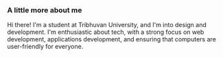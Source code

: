 <!--
 ▄█▀▀▀▄█               ▀██                   
 ██▄▄  ▀  ▄▄▄ ▄▄▄    ▄▄ ██   ▄▄▄▄   ▄▄ ▄▄▄   
  ▀▀███▄   ██  ██  ▄▀  ▀██  ▀▀ ▄██   ██  ██  
▄     ▀██  ██  ██  █▄   ██  ▄█▀ ██   ██  ██  
█▀▄▄▄▄█▀   ▀█▄▄▀█▄ ▀█▄▄▀██▄ ▀█▄▄▀█▀ ▄██▄ ██▄ 
-->

### A little more about me
Hi there! I'm a student at Tribhuvan University, and I'm into design and development. I'm enthusiastic about tech, with a strong focus on web development, applications development, and ensuring that computers are user-friendly for everyone.
